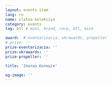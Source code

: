 ```yaml
---
layout: events-item
lang: ru
name: zlatna-kolekciya
category: events
tag: btl # mass, brand, corp, btl, mice

award:  # eventarizacia, ukrawards, propeller
# prize: ''
prize-eventarizacia: ''
prize-ukrawards: ''
prize-propeller: ''

title: 'Златна Колеція'

og-image: ''
---
```

